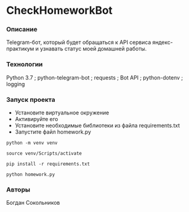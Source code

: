 # CheckHomeworkBot

### Описание
  Telegram-бот, который будет обращаться к API сервиса яндекс-практикум и узнавать статус моей домашней работы.
### Технологии
  Python 3.7 ; 
  python-telegram-bot ; 
  requests ; 
  Bot API ; 
  python-dotenv ; 
  logging
### Запуск проекта
  - Установите виртуальное окружение
  - Активируйте его
  - Установите необходимые библиотеки
    из файла requirements.txt
  - Запустите файл homework.py
  ```
  python -m venv venv

  source venv/Scripts/activate

  pip install -r requirements.txt

  python homework.py

  ```
### Авторы
  Богдан Сокольников
